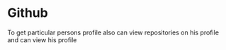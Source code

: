 # Github
To get particular persons profile also can view repositories on his profile and can view his profile


